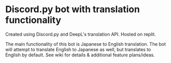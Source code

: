 # Discord.py bot with translation functionality

Created using Discord.py and DeepL's translation API. Hosted on replit.

The main functionality of this bot is Japanese to English translation. The bot will attempt to translate English to Japanese as well, but translates to English by default. See wiki for details & additional feature plans/ideas.
